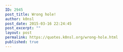```yaml
---
ID: 2945
post_title: Wrong hole!
author: k0nsl
post_date: 2015-03-16 22:24:45
post_excerpt: ""
layout: post
permalink: https://quotes.k0nsl.org/wrong-hole.html
published: true
---
```

<img class='wpml_ico' alt='' src='http://quotes.k0nsl.org/wp-content/plugins/wp-monalisa/icons/lol.gif' />